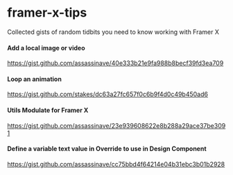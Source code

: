 # framer-x-tips
Collected gists of random tidbits you need to know working with Framer X


#### Add a local image or video
https://gist.github.com/assassinave/40e333b21e9fa988b8becf39fd3ea709

#### Loop an animation
https://gist.github.com/stakes/dc63a27fc657f0c6b9f4d0c49b450ad6

#### Utils Modulate for Framer X
https://gist.github.com/assassinave/23e939608622e8b288a29ace37be3091


#### Define a variable text value in Override to use in Design Component
https://gist.github.com/assassinave/cc75bbd4f64214e04b31ebc3b01b2928

